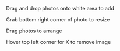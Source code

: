 Drag and drop photos onto white area to add

Grab bottom right corner of photo to resize

Drag photos to arrange

Hover top left corner for X to remove image
